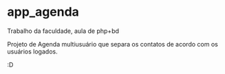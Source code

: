 # app_agenda
Trabalho da faculdade, aula de php+bd

Projeto de Agenda multiusuário que separa os contatos de acordo com os usuários logados.

:D